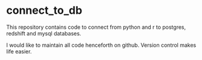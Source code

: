# connect_to_db
This repository contains code to connect from python and r to postgres, redshift and mysql databases.

I would like to maintain all code henceforth on github. Version control makes life easier.
